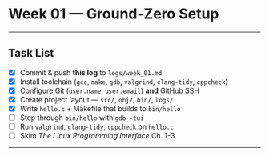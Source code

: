# Week 01 — Ground-Zero Setup

---

## Task List

- [x] Commit & push **this log** to `logs/week_01.md`
- [x] Install toolchain (`gcc`, `make`, `gdb`, `valgrind`, `clang-tidy`, `cppcheck`)
- [x] Configure Git (`user.name`, `user.email`) **and** GitHub SSH
- [x] Create project layout — `src/`, `obj/`, `bin/`, `logs/`
- [x] Write `hello.c` + Makefile that builds to `bin/hello`
- [ ] Step through `bin/hello` with `gdb -tui`
- [ ] Run `valgrind`, `clang-tidy`, `cppcheck` on `hello.c`
- [ ] Skim *The Linux Programming Interface* Ch. 1-3

---
